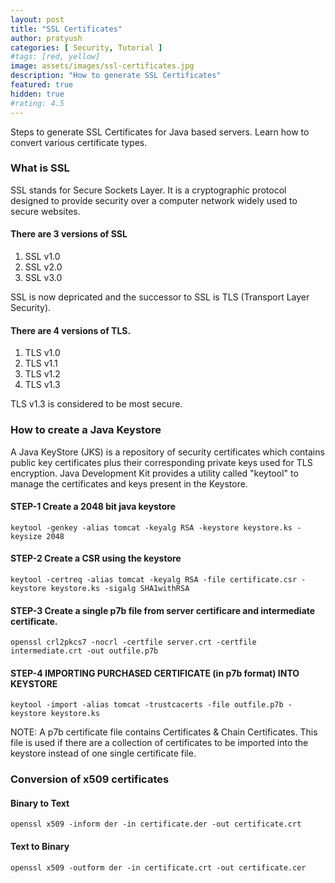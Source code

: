 ```yaml
---
layout: post
title: "SSL Certificates"
author: pratyush
categories: [ Security, Tutorial ]
#tags: [red, yellow]
image: assets/images/ssl-certificates.jpg
description: "How to generate SSL Certificates"
featured: true
hidden: true
#rating: 4.5
---
```


Steps to generate SSL Certificates for Java based servers. Learn how to convert various certificate types.

### What is SSL
SSL stands for Secure Sockets Layer. It is a cryptographic protocol designed to provide security over a computer network widely used to secure websites. 
#### There are 3 versions of SSL
1. SSL v1.0
2. SSL v2.0
3. SSL v3.0

SSL is now depricated and the successor to SSL is TLS (Transport Layer Security). 
#### There are 4 versions of TLS.
1. TLS v1.0
2. TLS v1.1
3. TLS v1.2
4. TLS v1.3

TLS v1.3 is considered to be most secure.

### How to create a Java Keystore
A Java KeyStore (JKS) is a repository of security certificates which contains public key certificates plus their corresponding private keys used for TLS encryption. Java Development Kit provides a utility called "keytool" to manage the certificates and keys present in the Keystore.

#### STEP-1 Create a 2048 bit java keystore
```
keytool -genkey -alias tomcat -keyalg RSA -keystore keystore.ks -keysize 2048
```
#### STEP-2 Create a CSR using the keystore
```
keytool -certreq -alias tomcat -keyalg RSA -file certificate.csr -keystore keystore.ks -sigalg SHA1withRSA
```
#### STEP-3 Create a single p7b file from server certificare and intermediate certificate.
```
openssl crl2pkcs7 -nocrl -certfile server.crt -certfile intermediate.crt -out outfile.p7b
```
#### STEP-4 IMPORTING PURCHASED CERTIFICATE (in p7b format) INTO KEYSTORE
```
keytool -import -alias tomcat -trustcacerts -file outfile.p7b -keystore keystore.ks
```

NOTE: A p7b certificate file contains Certificates & Chain Certificates. 
This file is used if there are a collection of certificates to be imported into the keystore instead of one single certificate file.

### Conversion of x509 certificates
#### Binary to Text
```
openssl x509 -inform der -in certificate.der -out certificate.crt
```
#### Text to Binary
```
openssl x509 -outform der -in certificate.crt -out certificate.cer
```